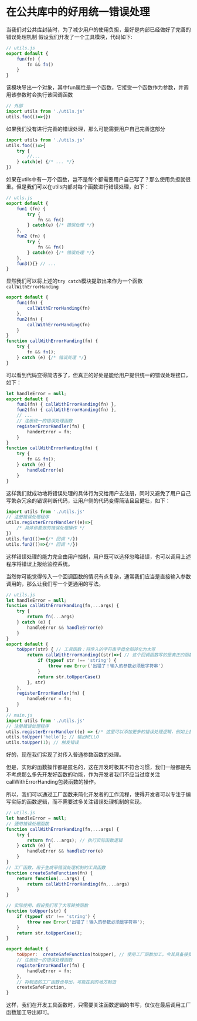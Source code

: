 # 在公共库中的好用统一错误处理
当我们对公共库封装时，为了减少用户的使用负担，最好是内部已经做好了完善的错误处理机制
假设我们开发了一个工具模块，代码如下:
```js
// utils.js
export default {
    fun(fn) {
        fn && fn()
    }
}
```
该模块导出一个对象，其中fun属性是一个函数，它接受一个函数作为参数，并调用该参数时会执行该回调函数
```js
// 外部
import utils from './utils.js'
utils.foo(()=>{})
```
如果我们没有进行完善的错误处理，那么可能需要用户自己完善这部分
```js
import utils from './utils.js'
utils.foo(()=>{
    try {
        //...
    } catch(e) {/* ... */}
})
```
如果在utils中有一万个函数，岂不是每个都需要用户自己写了？那么使用负担就很重。但是我们可以在utils内部对每个函数进行错误处理，如下：
```js
// utls.js
export default {
    fun1 (fn) {
        try {
            fn && fn()
        } catch(e) {/* 错误处理 */}
    },
    fun2 (fn) {
        try {
            fn && fn()
        } catch(e) {/* 错误处理 */}
    },
    fun3(){} // ...
}
```
显然我们可以将上述的`try catch`模块提取出来作为一个函数 `callWithErrorHanding`
```js
export default {
    fun1(fn) {
        callWithErrorHanding(fn)
    },
    fun2(fn) {
        callWithErrorHanding(fn)
    }
}
function callWithErrorHanding(fn) {
    try {
        fn && fn();
    } catch (e) {/* 错误处理 */}
}
```
可以看到代码变得简洁多了，但真正的好处是能给用户提供统一的错误处理接口，如下：
```js
let handleError = null;
export default {
    fun1(fn) { callWithErrorHanding(fn) },
    fun2(fn) { callWithErrorHanding(fn) },
    // ...
    // 注册统一的错误处理函数
    registerErrorHandler(fn) {
        handerError = fn;
    }
}
function callWithErrorHanding(fn) {
    try {
        fn && fn();
    } catch (e) {
        handleError(e)
    }
}
```
这样我们就成功地将错误处理的具体行为交给用户去注册，同时又避免了用户自己写繁杂冗余的错误判断代码，让用户侧的代码变得简洁且且健壮，如下：
```js
import utils from './utils.js'
// 注册错误处理程序
utils.registerErrorHandler((e)=>{
    /* 具体你要做的错误处理操作 */
})
utils.fun1(()=>{/* 回调 */})
utils.fun2(()=>{/* 回调 */})
```
这样错误处理的能力完全由用户控制，用户既可以选择忽略错误，也可以调用上述程序将错误上报给监控系统。

当然你可能觉得传入一个回调函数的情况有点复杂，通常我们应当是直接输入参数调用的，那么让我们写一个更通用的写法。
```js
// utils.js
let handleError = null;
function callWithErrorHanding(fn,...args) {
    try {
        return fn(...args)
    } catch (e) {
        handleError && handleError(e)
    }
}
export default {
    toUpper(str) { // 工具函数：将传入的字符串字母全部转化为大写
        return callWithErrorHanding((str)=>{ // 这个回调函数写的是真正的函数内容
            if (typeof str !== 'string') {
                throw new Error('出错了！输入的参数必须是字符串')
            }
            return str.toUpperCase()
        }, str)
    },
    registerErrorHandler(fn) {
        handleError = fn;
    }
}
// main.js
import utils from './utils.js'
// 注册错误处理程序
utils.registerErrorHandler((e) => {/* 这里可以添加更多的错误处理逻辑，例如上报错误到监控系统 */});
utils.toUpper('hello'); // 输出HELLO
utils.toUpper(1); // 触发错误
```
好的，现在我们实现了对传入普通参数函数的处理。

但是，实际的函数操作都是匿名的，这在开发时极其不符合习惯，我们一般都是先不考虑那么多先开发好函数的功能，作为开发者我们不应当过度关注callWithErrorHanding包装函数的操作。

所以，我们可以通过工厂函数来简化开发者的工作流程，使得开发者可以专注于编写实际的函数逻辑，而不需要过多关注错误处理机制的实现。
```js
// utils.js
let handleError = null;
// 通用错误处理函数
function callWithErrorHanding(fn,...args) {
    try {
        return fn(...args); // 执行实际函数逻辑
    } catch (e) {
        handleError && handleError(e)
    }
}
// 工厂函数，用于生成带错误处理机制的工具函数
function createSafeFunction(fn) {
    return function(...args) {
        return callWithErrorHanding(fn,...args)
    }
}

// 实际使用，假设我们写了大写转换函数
function toUpper(str) {
    if (typeof str !== 'string') {
        throw new Error('出错了！输入的参数必须是字符串');
    }
    return str.toUpperCase();
}

export default {
    toUpper:  createSafeFunction(toUpper), // 使用工厂函数加工，令其具备接受用户自定义的错误处理机制
    // 注册统一的错误处理函数
    registerErrorHandler(fn) {
        handleError = fn;
    },
    // 将制造的工厂函数也导出，可能在别的地方制造
    createSafeFunction,
}

```

这样，我们在开发工具函数时，只需要关注函数逻辑的书写，仅仅在最后调用工厂函数加工导出即可。

